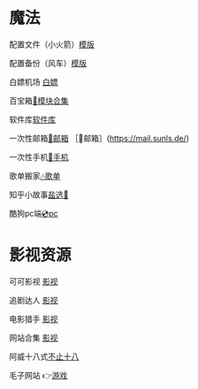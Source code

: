 # 魔法
   []()

  配置文件（小火箭）[模版](https://raw.githubusercontent.com/ydyadxsg/xchzzi/main/Quantumultx/shadowrocket.conf)
  
  配置备份（风车）[模版](https://raw.githubusercontent.com/ydyadxsg/xchzzi/main/Quantumultx/quantumultx.conf)

  白嫖机场 [白嫖](https://t.me/jc_stores)

  百宝箱[🗿模块合集](https://whatshub.top)

  软件库[软件库](https://doc.qianqian.club)
  
  一次性邮箱[📮邮箱](https://tempmailpro.org/zh)
         ［📮邮箱］(https://mail.sunls.de/)
          
  一次性手机[📱手机](https://receive-smss.com/)

  歌单搬家[🎶歌单](https://playlist.victor42.work/)

  知乎小故事[盐选📖](https://onehu.xyz/categories/)

  酷狗pc端[💿pc](https://folderport.com/zh)

# 影视资源
  可可影视 [影视](https://kekys.com)

  追剧达人 [影视](https://zjos.cc)

  电影猎手 [影视](https://dmfilm.site/)
  
  网站合集 [影视](https://github.com/ddgksf2013/WebSite)

  阿威十八式[不止十八](https://sex-positions.online/zh-cn/)

  毛子网站 👉[游戏](https://thebyrut.org/)

